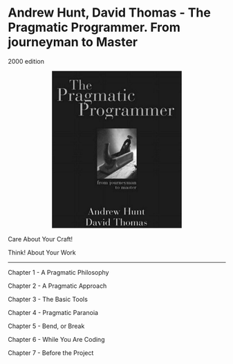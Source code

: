 # Andrew Hunt, David Thomas - The Pragmatic Programmer. From journeyman to Master
2000 edition
<p align="center">
  <img width="300" src="https://github.com/rsaitov/Books/blob/master/Andrew%20Hunt%2C%20David%20Thomas%20-%20The%20pragmatic%20programmer/title.png" />
</p>

Care About Your Craft!

Think! About Your Work

---

Chapter 1 - A Pragmatic Philosophy

Chapter 2 - A Pragmatic Approach

Chapter 3 - The Basic Tools

Chapter 4 - Pragmatic Paranoia

Chapter 5 - Bend, or Break

Chapter 6 - While You Are Coding

Chapter 7 - Before the Project
